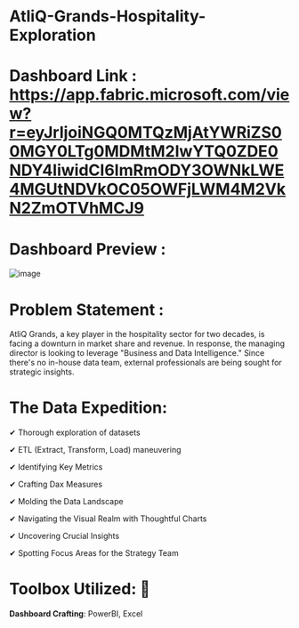 # AtliQ-Grands-Hospitality-Exploration

# Dashboard Link : https://app.fabric.microsoft.com/view?r=eyJrIjoiNGQ0MTQzMjAtYWRiZS00MGY0LTg0MDMtM2IwYTQ0ZDE0NDY4IiwidCI6ImRmODY3OWNkLWE4MGUtNDVkOC05OWFjLWM4M2VkN2ZmOTVhMCJ9
# Dashboard Preview :
![image](https://github.com/neha-p-sharma/AtliQ-Grands-Hospitality-Exploration/assets/168817042/52139441-54f0-498d-b129-0ffd2abbb6d7)

# Problem Statement :

  AtliQ Grands, a key player in the hospitality sector for two decades, is facing a downturn in market share and revenue. In response, the managing director is looking to leverage "Business and Data Intelligence." Since there's no in-house data team, external professionals are being sought for strategic insights.

# The Data Expedition:
✔ Thorough exploration of datasets

✔ ETL (Extract, Transform, Load) maneuvering

✔ Identifying Key Metrics

✔ Crafting Dax Measures

✔ Molding the Data Landscape

✔ Navigating the Visual Realm with Thoughtful Charts

✔ Uncovering Crucial Insights

✔ Spotting Focus Areas for the Strategy Team

# Toolbox Utilized: 📌
**Dashboard Crafting**: PowerBI, Excel
